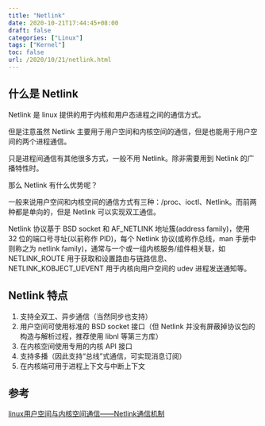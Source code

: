 ```yaml
---
title: "Netlink"
date: 2020-10-21T17:44:45+08:00
draft: false
categories: ["Linux"]
tags: ["Kernel"]
toc: false
url: /2020/10/21/netlink.html
---
```


## 什么是 Netlink

Netlink 是 linux 提供的用于内核和用户态进程之间的通信方式。

但是注意虽然 Netlink 主要用于用户空间和内核空间的通信，但是也能用于用户空间的两个进程通信。

只是进程间通信有其他很多方式，一般不用 Netlink。除非需要用到 Netlink 的广播特性时。

那么 Netlink 有什么优势呢？

一般来说用户空间和内核空间的通信方式有三种：/proc、ioctl、Netlink。而前两种都是单向的，但是 Netlink 可以实现双工通信。



Netlink 协议基于 BSD socket 和 AF_NETLINK 地址簇(address family)，使用 32 位的端口号寻址(以前称作 PID)，每个 Netlink 协议(或称作总线，man 手册中则称之为 netlink family)，通常与一个或一组内核服务/组件相关联，如 NETLINK_ROUTE 用于获取和设置路由与链路信息、NETLINK_KOBJECT_UEVENT 用于内核向用户空间的 udev 进程发送通知等。



## Netlink 特点

1. 支持全双工、异步通信（当然同步也支持）
2. 用户空间可使用标准的 BSD socket 接口（但 Netlink 并没有屏蔽掉协议包的构造与解析过程，推荐使用 libnl 等第三方库）
3. 在内核空间使用专用的内核 API 接口
4. 支持多播（因此支持“总线”式通信，可实现消息订阅）
5. 在内核端可用于进程上下文与中断上下文



## 参考

[linux用户空间与内核空间通信——Netlink通信机制](https://blog.csdn.net/zhao_h/article/details/80943226)

